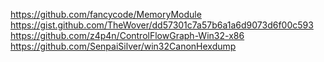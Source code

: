 https://github.com/fancycode/MemoryModule
https://gist.github.com/TheWover/dd57301c7a57b6a1a6d9073d6f00c593
https://github.com/z4p4n/ControlFlowGraph-Win32-x86
https://github.com/SenpaiSilver/win32CanonHexdump

